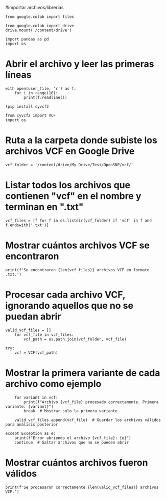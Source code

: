 #importar archivos/librerias
    
    from google.colab import files

    from google.colab import drive
    drive.mount('/content/drive')

    import pandas as pd
    import os

# Abrir el archivo y leer las primeras líneas
    with open(user_file, 'r') as f:
        for i in range(10):
            print(f.readline())

    !pip install cyvcf2

    from cyvcf2 import VCF
    import os

# Ruta a la carpeta donde subiste los archivos VCF en Google Drive
    vcf_folder = '/content/drive/My Drive/Tesi/OpenSNP/vcf/'

# Listar todos los archivos que contienen "vcf" en el nombre y terminan en ".txt"
    vcf_files = [f for f in os.listdir(vcf_folder) if 'vcf' in f and f.endswith('.txt')]

# Mostrar cuántos archivos VCF se encontraron
    print(f'Se encontraron {len(vcf_files)} archivos VCF en formato .txt.')

# Procesar cada archivo VCF, ignorando aquellos que no se puedan abrir
    valid_vcf_files = []
        for vcf_file in vcf_files:
            vcf_path = os.path.join(vcf_folder, vcf_file)

    try:
        vcf = VCF(vcf_path)
# Mostrar la primera variante de cada archivo como ejemplo
        for variant in vcf:
            print(f"Archivo {vcf_file} procesado correctamente. Primera variante: {variant}")
            break  # Mostrar solo la primera variante

        valid_vcf_files.append(vcf_file)  # Guardar los archivos válidos para análisis posterior

    except Exception as e:
        print(f"Error abriendo el archivo {vcf_file}: {e}")
        continue  # Saltar archivos que no se pueden abrir

# Mostrar cuántos archivos fueron válidos
    print(f'Se procesaron correctamente {len(valid_vcf_files)} archivos VCF.')






